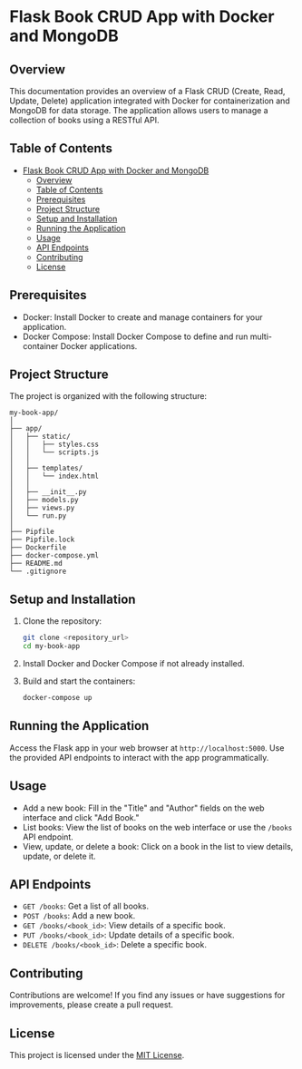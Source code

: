 
# Flask Book CRUD App with Docker and MongoDB

## Overview

This documentation provides an overview of a Flask CRUD (Create, Read, Update, Delete) application integrated with Docker for containerization and MongoDB for data storage. The application allows users to manage a collection of books using a RESTful API.

## Table of Contents

- [Flask Book CRUD App with Docker and MongoDB](#flask-book-crud-app-with-docker-and-mongodb)
  - [Overview](#overview)
  - [Table of Contents](#table-of-contents)
  - [Prerequisites](#prerequisites)
  - [Project Structure](#project-structure)
  - [Setup and Installation](#setup-and-installation)
  - [Running the Application](#running-the-application)
  - [Usage](#usage)
  - [API Endpoints](#api-endpoints)
  - [Contributing](#contributing)
  - [License](#license)

## Prerequisites

- Docker: Install Docker to create and manage containers for your application.
- Docker Compose: Install Docker Compose to define and run multi-container Docker applications.

## Project Structure

The project is organized with the following structure:

```
my-book-app/
│
├── app/
│   ├── static/
│   │   ├── styles.css
│   │   └── scripts.js
│   │
│   ├── templates/
│   │   └── index.html
│   │
│   ├── __init__.py
│   ├── models.py
│   ├── views.py
│   └── run.py
│
├── Pipfile
├── Pipfile.lock
├── Dockerfile
├── docker-compose.yml
├── README.md
└── .gitignore
```

## Setup and Installation

1. Clone the repository:
   ```bash
   git clone <repository_url>
   cd my-book-app
   ```

2. Install Docker and Docker Compose if not already installed.

3. Build and start the containers:
   ```bash
   docker-compose up
   ```

## Running the Application

Access the Flask app in your web browser at `http://localhost:5000`. Use the provided API endpoints to interact with the app programmatically.

## Usage

- Add a new book: Fill in the "Title" and "Author" fields on the web interface and click "Add Book."
- List books: View the list of books on the web interface or use the `/books` API endpoint.
- View, update, or delete a book: Click on a book in the list to view details, update, or delete it.

## API Endpoints

- `GET /books`: Get a list of all books.
- `POST /books`: Add a new book.
- `GET /books/<book_id>`: View details of a specific book.
- `PUT /books/<book_id>`: Update details of a specific book.
- `DELETE /books/<book_id>`: Delete a specific book.

## Contributing

Contributions are welcome! If you find any issues or have suggestions for improvements, please create a pull request.

## License

This project is licensed under the [MIT License](LICENSE).
